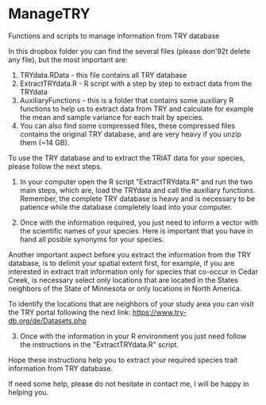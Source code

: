 # ManageTRY
Functions and scripts to manage information from TRY database

In this dropbox folder you can find the several files (please don\'92t delete any file), but the most important are:

1. TRYdata.RData - this file contains all TRY database
2. ExtractTRYdata.R - R script with a step by step to extract data from the TRYdata
3. AuxiliaryFunctions - this is a folder that contains some auxiliary R functions to help us to extract data from TRY and calculate for example the mean and sample variance for each trait by species.
4. You can also find some compressed files, these compressed files contains the original TRY database, and are very heavy if you unzip them (~14 GB).

To use the TRY database and to extract the TRIAT data for your species, please follow the next steps.

1. In your computer open the R script "ExtractTRYdata.R" and run the two main steps, which are, load the TRYdata and call the auxiliary functions. Remember, the complete TRY database is heavy and is necessary to be patience while the database completely load into your computer.

2. Once with the information required, you just need to inform a vector with the scientific names of your species. Here is important that you have in hand all posible synonyms for your species. 

Another important aspect before you extract the information from the TRY database, is to delimit your spatial extent first, for example, if you are interested in extract trait information only for species that co-occur in Cedar Creek, is necessary select only locations that are located in the States neighbors of the State of Minnesota or only locations in North America.

To identify the locations that are neighbors of your study area you can visit the TRY portal following the next link: https://www.try-db.org/de/Datasets.php

3. Once with the information in your R environment you just need follow the instructions in the "ExtractTRYdata.R" script.

Hope these instructions help you to extract your required species trait information from TRY database.

If need some help, please do not hesitate in contact me, I will be happy in helping you.
